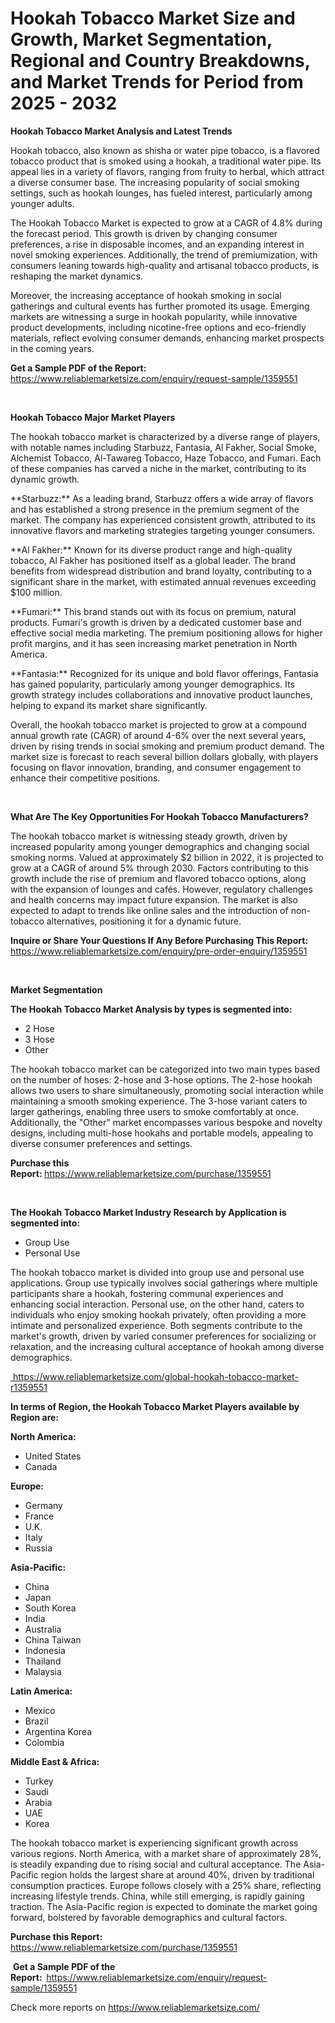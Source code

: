 <p><h1>Hookah Tobacco Market Size and Growth, Market Segmentation, Regional and Country Breakdowns, and Market Trends for Period from 2025 -  2032</h1></p><p><strong>Hookah Tobacco Market Analysis and Latest Trends</strong></p>
<p><p>Hookah tobacco, also known as shisha or water pipe tobacco, is a flavored tobacco product that is smoked using a hookah, a traditional water pipe. Its appeal lies in a variety of flavors, ranging from fruity to herbal, which attract a diverse consumer base. The increasing popularity of social smoking settings, such as hookah lounges, has fueled interest, particularly among younger adults.</p><p>The Hookah Tobacco Market is expected to grow at a CAGR of 4.8% during the forecast period. This growth is driven by changing consumer preferences, a rise in disposable incomes, and an expanding interest in novel smoking experiences. Additionally, the trend of premiumization, with consumers leaning towards high-quality and artisanal tobacco products, is reshaping the market dynamics. </p><p>Moreover, the increasing acceptance of hookah smoking in social gatherings and cultural events has further promoted its usage. Emerging markets are witnessing a surge in hookah popularity, while innovative product developments, including nicotine-free options and eco-friendly materials, reflect evolving consumer demands, enhancing market prospects in the coming years.</p></p>
<p><strong>Get a Sample PDF of the Report:&nbsp;</strong> <a href="https://www.reliablemarketsize.com/enquiry/request-sample/1359551?utm_campaign=3248&utm_medium=2&utm_source=Github&utm_content=ia&utm_term=22032025&utm_id=hookah-tobacco">https://www.reliablemarketsize.com/enquiry/request-sample/1359551</a></p>
<p>&nbsp;</p>
<p><strong>Hookah Tobacco Major Market Players</strong></p>
<p><p>The hookah tobacco market is characterized by a diverse range of players, with notable names including Starbuzz, Fantasia, Al Fakher, Social Smoke, Alchemist Tobacco, Al-Tawareg Tobacco, Haze Tobacco, and Fumari. Each of these companies has carved a niche in the market, contributing to its dynamic growth.</p><p>**Starbuzz:** As a leading brand, Starbuzz offers a wide array of flavors and has established a strong presence in the premium segment of the market. The company has experienced consistent growth, attributed to its innovative flavors and marketing strategies targeting younger consumers. </p><p>**Al Fakher:** Known for its diverse product range and high-quality tobacco, Al Fakher has positioned itself as a global leader. The brand benefits from widespread distribution and brand loyalty, contributing to a significant share in the market, with estimated annual revenues exceeding $100 million.</p><p>**Fumari:** This brand stands out with its focus on premium, natural products. Fumari's growth is driven by a dedicated customer base and effective social media marketing. The premium positioning allows for higher profit margins, and it has seen increasing market penetration in North America.</p><p>**Fantasia:** Recognized for its unique and bold flavor offerings, Fantasia has gained popularity, particularly among younger demographics. Its growth strategy includes collaborations and innovative product launches, helping to expand its market share significantly.</p><p>Overall, the hookah tobacco market is projected to grow at a compound annual growth rate (CAGR) of around 4-6% over the next several years, driven by rising trends in social smoking and premium product demand. The market size is forecast to reach several billion dollars globally, with players focusing on flavor innovation, branding, and consumer engagement to enhance their competitive positions.</p></p>
<p>&nbsp;</p>
<p><strong>What Are The Key Opportunities For Hookah Tobacco Manufacturers?</strong></p>
<p><p>The hookah tobacco market is witnessing steady growth, driven by increased popularity among younger demographics and changing social smoking norms. Valued at approximately $2 billion in 2022, it is projected to grow at a CAGR of around 5% through 2030. Factors contributing to this growth include the rise of premium and flavored tobacco options, along with the expansion of lounges and cafés. However, regulatory challenges and health concerns may impact future expansion. The market is also expected to adapt to trends like online sales and the introduction of non-tobacco alternatives, positioning it for a dynamic future.</p></p>
<p><strong>Inquire or Share Your Questions If Any Before Purchasing This Report:</strong> <a href="https://www.reliablemarketsize.com/enquiry/pre-order-enquiry/1359551?utm_campaign=3248&utm_medium=2&utm_source=Github&utm_content=ia&utm_term=22032025&utm_id=hookah-tobacco">https://www.reliablemarketsize.com/enquiry/pre-order-enquiry/1359551</a></p>
<p>&nbsp;</p>
<p><strong>Market Segmentation</strong></p>
<p><strong>The Hookah Tobacco Market Analysis by types is segmented into:</strong></p>
<p><ul><li>2 Hose</li><li>3 Hose</li><li>Other</li></ul></p>
<p><p>The hookah tobacco market can be categorized into two main types based on the number of hoses: 2-hose and 3-hose options. The 2-hose hookah allows two users to share simultaneously, promoting social interaction while maintaining a smooth smoking experience. The 3-hose variant caters to larger gatherings, enabling three users to smoke comfortably at once. Additionally, the "Other" market encompasses various bespoke and novelty designs, including multi-hose hookahs and portable models, appealing to diverse consumer preferences and settings.</p></p>
<p><strong>Purchase this Report:&nbsp;</strong><a href="https://www.reliablemarketsize.com/purchase/1359551?utm_campaign=3248&utm_medium=2&utm_source=Github&utm_content=ia&utm_term=22032025&utm_id=hookah-tobacco">https://www.reliablemarketsize.com/purchase/1359551</a></p>
<p>&nbsp;</p>
<p><strong>The Hookah Tobacco Market Industry Research by Application is segmented into:</strong></p>
<p><ul><li>Group Use</li><li>Personal Use</li></ul></p>
<p><p>The hookah tobacco market is divided into group use and personal use applications. Group use typically involves social gatherings where multiple participants share a hookah, fostering communal experiences and enhancing social interaction. Personal use, on the other hand, caters to individuals who enjoy smoking hookah privately, often providing a more intimate and personalized experience. Both segments contribute to the market's growth, driven by varied consumer preferences for socializing or relaxation, and the increasing cultural acceptance of hookah among diverse demographics.</p></p>
<p><a href="https://www.reliablemarketsize.com/global-hookah-tobacco-market-r1359551?utm_campaign=3248&utm_medium=2&utm_source=Github&utm_content=ia&utm_term=22032025&utm_id=hookah-tobacco">&nbsp;https://www.reliablemarketsize.com/global-hookah-tobacco-market-r1359551</a></p>
<p><strong>In terms of Region, the Hookah Tobacco Market Players available by Region are:</strong></p>
<p>
    <p> <strong> North America: </strong>
        <ul>
            <li>United States</li>
            <li>Canada</li>
        </ul>
        </p> 
    <p> <strong> Europe: </strong>
        <ul>
            <li>Germany</li>
            <li>France</li>
            <li>U.K.</li>
            <li>Italy</li>
            <li>Russia</li>
        </ul>
        </p> 
    <p> <strong> Asia-Pacific: </strong>
        <ul>
            <li>China</li>
            <li>Japan</li>
            <li>South Korea</li>
            <li>India</li>
            <li>Australia</li>
            <li>China Taiwan</li>
            <li>Indonesia</li>
            <li>Thailand</li>
            <li>Malaysia</li>
        </ul>
        </p> 
    <p> <strong> Latin America: </strong>
        <ul>
            <li>Mexico</li>
            <li>Brazil</li>
            <li>Argentina Korea</li>
            <li>Colombia</li>
        </ul>
        </p> 
    <p> <strong> Middle East & Africa: </strong>
        <ul>
            <li>Turkey</li>
            <li>Saudi</li>
            <li>Arabia</li>
            <li>UAE</li>
            <li>Korea</li>
        </ul>
    </p>
    </p>
<p><p>The hookah tobacco market is experiencing significant growth across various regions. North America, with a market share of approximately 28%, is steadily expanding due to rising social and cultural acceptance. The Asia-Pacific region holds the largest share at around 40%, driven by traditional consumption practices. Europe follows closely with a 25% share, reflecting increasing lifestyle trends. China, while still emerging, is rapidly gaining traction. The Asia-Pacific region is expected to dominate the market going forward, bolstered by favorable demographics and cultural factors.</p></p>
<p><strong>Purchase this Report: </strong><a href="https://www.reliablemarketsize.com/purchase/1359551?utm_campaign=3248&utm_medium=2&utm_source=Github&utm_content=ia&utm_term=22032025&utm_id=hookah-tobacco">https://www.reliablemarketsize.com/purchase/1359551</a></p>
<p>&nbsp;<strong>Get a Sample PDF of the Report:&nbsp;&nbsp;</strong><a href="https://www.reliablemarketsize.com/enquiry/request-sample/1359551?utm_campaign=3248&utm_medium=2&utm_source=Github&utm_content=ia&utm_term=22032025&utm_id=hookah-tobacco">https://www.reliablemarketsize.com/enquiry/request-sample/1359551</a></p>
<p><strong></strong></p>
<p>Check more reports on <a href="https://www.reliablemarketsize.com/?utm_campaign=3248&utm_medium=2&utm_source=Github&utm_content=ia&utm_term=22032025&utm_id=hookah-tobacco">https://www.reliablemarketsize.com/</a></p>